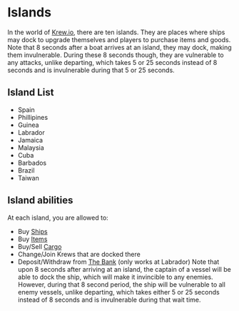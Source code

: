 # Islands

In the world of [Krew.io](https://krew.io), there are ten islands. They are places where ships may dock to upgrade themselves and players to purchase items and goods. Note that 8 seconds after a boat arrives at an island, they may dock, making them invulnerable. During these 8 seconds though, they are vulnerable to any attacks, unlike departing, which takes 5 or 25 seconds instead of 8 seconds and is invulnerable during that 5 or 25 seconds.

## Island List

- Spain
- Phillipines
- Guinea
- Labrador
- Jamaica
- Malaysia
- Cuba
- Barbados
- Brazil
- Taiwan

## Island abilities

At each island, you are allowed to:

* Buy [Ships](/pages/ships.md)
* Buy [Items](/pages/items.md)
* Buy/Sell [Cargo](/pages/cargo.md)
* Change/Join Krews that are docked there
* Deposit/Withdraw from [The Bank](/pages/gameplay/bank.md) (only works at Labrador)
Note that upon 8 seconds after arriving at an island, the captain of a vessel will be able to dock the ship, which will make it invincible to any enemies. However, during that 8 second period, the ship will be vulnerable to all enemy vessels, unlike departing, which takes either 5 or 25 seconds instead of 8 seconds and is invulnerable during that wait time.